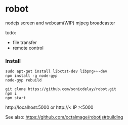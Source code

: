 # robot
nodejs screen and webcam(WIP) mjpeg broadcaster 


todo:
 - file transfer
 - remote control

### Install
```
sudo apt-get install libxtst-dev libpng++-dev
npm install -g node-gyp
node-gyp rebuild

git clone https://github.com/sonicdelay/robot.git
npm i
npm start
```

http://localhost:5000 or http://< IP >:5000

See also: https://github.com/octalmage/robotjs#building
